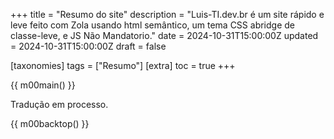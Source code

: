+++
title = "Resumo do site"
description = "Luis-TI.dev.br é um site rápido e leve feito com Zola usando html semântico, um tema CSS abridge de classe-leve, e JS Não Mandatorio."
date = 2024-10-31T15:00:00Z
updated = 2024-10-31T15:00:00Z
draft = false

[taxonomies]
tags = ["Resumo"]
[extra]
toc = true
+++

{{ m00main() }}

Tradução em processo.

{{ m00backtop() }}

